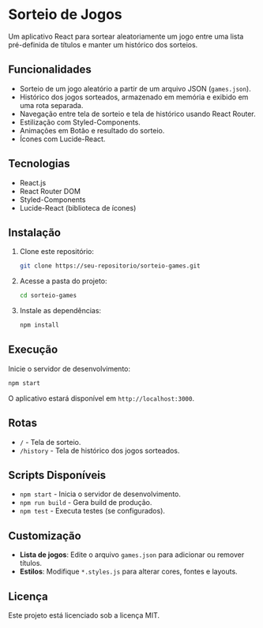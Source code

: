 # Sorteio de Jogos

Um aplicativo React para sortear aleatoriamente um jogo entre uma lista pré-definida de títulos e manter um histórico dos sorteios.

## Funcionalidades

- Sorteio de um jogo aleatório a partir de um arquivo JSON (`games.json`).
- Histórico dos jogos sorteados, armazenado em memória e exibido em uma rota separada.
- Navegação entre tela de sorteio e tela de histórico usando React Router.
- Estilização com Styled-Components.
- Animações em Botão e resultado do sorteio.
- Ícones com Lucide-React.

## Tecnologias

- React.js
- React Router DOM
- Styled-Components
- Lucide-React (biblioteca de ícones)

## Instalação

1. Clone este repositório:

   ```bash
   git clone https://seu-repositorio/sorteio-games.git
   ```

2. Acesse a pasta do projeto:

   ```bash
   cd sorteio-games
   ```

3. Instale as dependências:

   ```bash
   npm install
   ```

## Execução

Inicie o servidor de desenvolvimento:

```bash
npm start
```

O aplicativo estará disponível em `http://localhost:3000`.

## Rotas

- `/` - Tela de sorteio.
- `/history` - Tela de histórico dos jogos sorteados.

## Scripts Disponíveis

- `npm start` - Inicia o servidor de desenvolvimento.
- `npm run build` - Gera build de produção.
- `npm test` - Executa testes (se configurados).

## Customização

- **Lista de jogos**: Edite o arquivo `games.json` para adicionar ou remover títulos.
- **Estilos**: Modifique `*.styles.js` para alterar cores, fontes e layouts.

## Licença

Este projeto está licenciado sob a licença MIT.